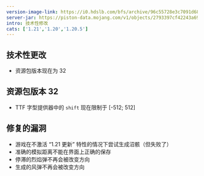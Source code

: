 ```yaml
---
version-image-link: https://i0.hdslb.com/bfs/archive/96c55728e3c7091d6802f97946f83db035f2d454.png
server-jar: https://piston-data.mojang.com/v1/objects/2793397cf42243a69fca37ff0887e8560a36c583/server.jar
intro: 技术性修改
cats: ['1.21','1.20','1.20.5']
---
```

## 技术性更改
* 资源包版本现在为 32

## 资源包版本 32
* TTF 字型提供器中的 `shift` 现在限制于 [-512; 512]

## 修复的漏洞
* 游戏在不激活 “1.21 更新” 特性的情况下尝试生成沼骸（但失败了）
* 准确的模拟距离不能在界面上正确的保存
* 停滞的烈焰弹不再会被改变方向
* 生成的风弹不再会被改变方向
